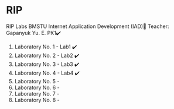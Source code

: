 # RIP
RIP Labs BMSTU
Internet Application Development (IAD)📝
Teacher: Gapanyuk Yu. E.
РК1✔️

1. Laboratory No. 1 - Lab1 ✔️  
2. Laboratory No. 2 - Lab2 ✔️  
3. Laboratory No. 3 - Lab3 ✔️  
4. Laboratory No. 4 - Lab4 ✔️  
5. Laboratory No. 5 -     
6. Laboratory No. 6 -     
7. Laboratory No. 7 -     
8. Laboratory No. 8 -  
